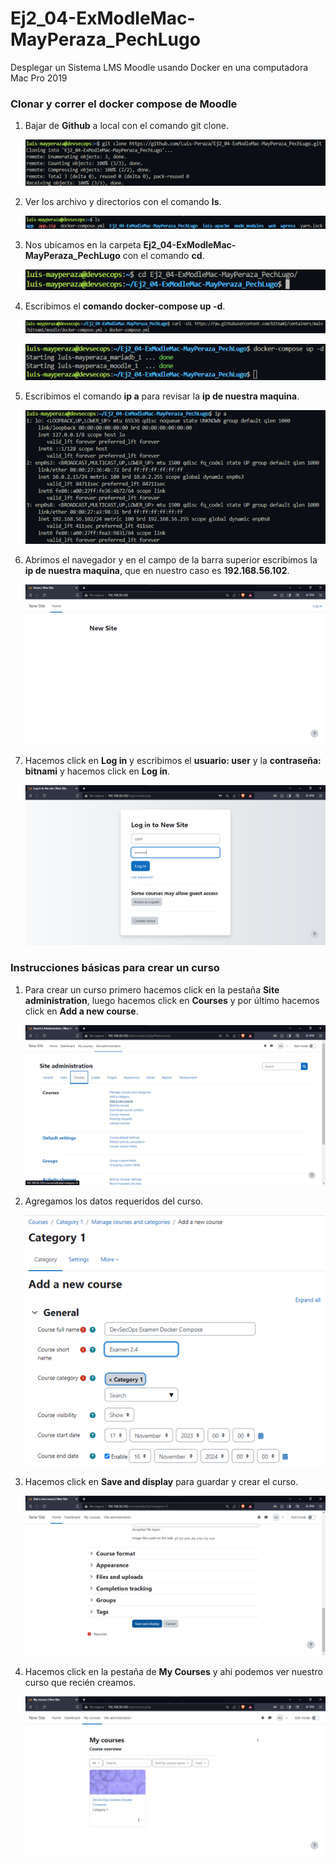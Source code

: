 # Ej2_04-ExModleMac-MayPeraza_PechLugo
Desplegar un Sistema LMS Moodle usando Docker en una computadora Mac Pro  2019

### Clonar y correr el docker compose de Moodle

1. Bajar de **Github** a local con el comando git clone.

    ![](imgs/Imagen1.png)
   

3.	Ver los archivo y directorios con el comando **ls**.

    ![](imgs/Imagen2.png)
  	

3. Nos ubicamos en la carpeta **Ej2_04-ExModleMac-MayPeraza_PechLugo** con el comando **cd**.

    ![](imgs/Imagen3.png)
   

5. Escribimos el **comando docker-compose up -d**.

    ![](imgs/Imagen4.png)

    ![](imgs/Imagen5.png)
   

5. Escribimos el comando **ip a** para revisar la **ip de nuestra maquina**.

    ![](imgs/Imagen6.png)
  

6. Abrimos el navegador y en el campo de la barra superior escribimos la **ip de nuestra maquina**, que en nuestro caso es **192.168.56.102**.

    ![](imgs/Imagen7.png)
  

7. Hacemos click en **Log in** y escribimos el **usuario: user** y la **contraseña: bitnami** y hacemos click en **Log in**.

    ![](imgs/Imagen8.png)
   

### Instrucciones básicas para crear un curso

1. Para crear un curso primero hacemos click en la pestaña **Site administration**, luego hacemos click en **Courses** y por último hacemos click en **Add a new course**.

    ![](imgs/Imagen9.png)
   

3.	Agregamos los datos requeridos del curso.

    ![](imgs/Imagen10.png)
  	

5.	Hacemos click en **Save and display** para guardar y crear el curso.

    ![](imgs/Imagen11.png)
  	
  	
7.	Hacemos click en la pestaña de **My Courses** y ahí podemos ver nuestro curso que recién creamos.

    ![](imgs/Imagen12.png)
  	
